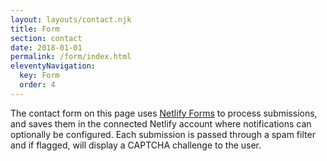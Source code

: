 ```yaml
---
layout: layouts/contact.njk
title: Form
section: contact
date: 2018-01-01
permalink: /form/index.html
eleventyNavigation:
  key: Form
  order: 4
---
```

The contact form on this page uses [Netlify Forms](https://www.netlify.com/docs/form-handling/) to process submissions, and saves them in the connected Netlify account where notifications can optionally be configured. Each submission is passed through a spam filter and if flagged, will display a CAPTCHA challenge to the user.

